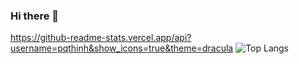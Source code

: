 ### Hi there 👋

https://github-readme-stats.vercel.app/api?username=pqthinh&show_icons=true&theme=dracula
![Top Langs](https://github-readme-stats.vercel.app/api/top-langs/?username=pqthinh&layout=compact&hide_border=true)
